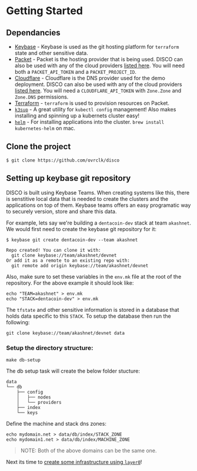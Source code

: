 # Getting Started 

## Dependancies

- [Keybase](https://keybase.io/download) - Keybase is used as the git hosting platform for `terraform` state and other sensitive data.
- [Packet](https://www.packet.com/developers/api/) - Packet is the hosting provider that is being used. DISCO can also be used with any of the cloud providers [listed here](https://www.terraform.io/docs/providers/index.html). You will need both a `PACKET_API_TOKEN` and a `PACKET_PROJECT_ID`.
- [Cloudflare](https://cloudflare.com) - Cloudflare is the DNS provider used for the demo deployment. DISCO can also be used with any of the cloud providers [listed here](https://www.terraform.io/docs/providers/index.html). You will need a `CLOUDFLARE_API_TOKEN` with `Zone.Zone` and `Zone.DNS` permissions.
- [Terraform](https://www.terraform.io) - `terraform` is used to provision resources on Packet. 
- [`k3sup`](https://github.com/alexellis/k3sup#download-k3sup-tldr) - A great utility for `kubectl config` management! Also makes installing and spinning up a kubernets cluster easy!
- [`helm`](https://helm.sh/docs/using_helm/) - For installing applications into the cluster. `brew install kubernetes-helm` on mac.

## Clone the project

```
$ git clone https://github.com/ovrclk/disco
```

## Setting up keybase git repository

DISCO is built using Keybase Teams. When creating systems like this, there is senstitive local data that is needed to create the clusters and the applications on top of them. Keybase teams offers an easy programatic way to securely version, store and share this data.

For example, lets say we're building a `dentacoin-dev` stack at team `akashnet`. We would first need to create the keybase git repository for it:

```shell
$ keybase git create dentacoin-dev --team akashnet

Repo created! You can clone it with:
  git clone keybase://team/akashnet/devnet
Or add it as a remote to an existing repo with:
  git remote add origin keybase://team/akashnet/devnet
```

Also, make sure to set these variables in the `env.mk` file at the root of the repository. For the above example it should look like:

```shell
echo "TEAM=akashnet" > env.mk
echo "STACK=dentacoin-dev" > env.mk
```

The `tfstate` and other sensitive information is stored in a database that holds data specific to this `STACK`. To setup the database then run the following:

```
git clone keybase://team/akashnet/devnet data
```

### Setup the directory structure:

```shell
make db-setup
```

The db setup task will create the below folder stucture:

```text
data
└── db
    ├── config
    │   ├── nodes
    │   └── providers
    ├── index
    └── keys
```

Define the machine and stack dns zones:

```shell
echo mydomain.net > data/db/index/STACK_ZONE
echo mydomain1.net > data/db/index/MACHINE_ZONE
```

> NOTE: Both of the above domains can be the same one.

Next its time to [create some infrastructure using `layer0`](layer0)!